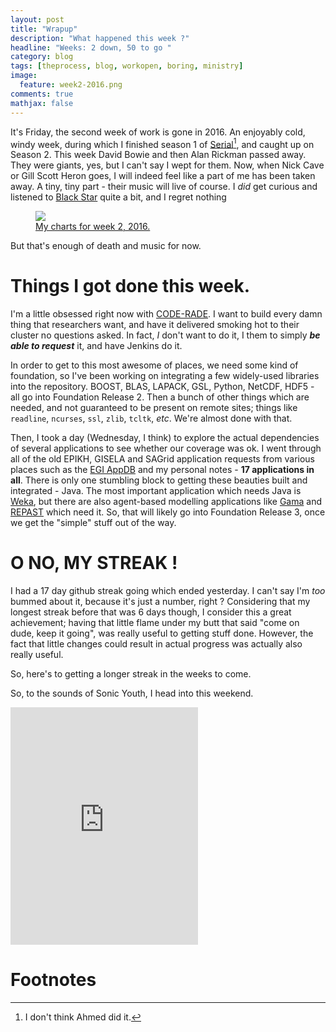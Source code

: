 ```yaml
---
layout: post
title: "Wrapup"
description: "What happened this week ?"
headline: "Weeks: 2 down, 50 to go "
category: blog
tags: [theprocess, blog, workopen, boring, ministry]
image:
  feature: week2-2016.png
comments: true
mathjax: false
---
```


It's Friday, the second week of work is gone in 2016. An enjoyably cold, windy week, during which I finished season 1 of [Serial](https://serialpodcast.org/)[^Ahmed], and caught up on Season 2. This week David Bowie and then Alan Rickman passed away. They were giants, yes, but I can't say I wept for them. Now, when Nick Cave or Gill Scott Heron goes, I will indeed feel like a part of me has been taken away. A tiny, tiny part - their music will live of course. I _did_ get curious and listened to [Black Star](http://www.last.fm/music/David+Bowie/Blackstar) quite a bit, and I regret nothing

<figure>
<img src="{{ site_url }}/images/lastfm-week-2-2016.png" />
<figcaption><a href="http://www.last.fm/user/brucellino/library/artists?date_preset=LAST_7_DAYS">My charts for week 2, 2016.</a>
</figcaption>
</figure>

But that's enough of death and music for now.

# Things I got done this week.

I'm a little obsessed right now with [CODE-RADE](http://ci.sagrid.ac.za). I want to build every damn thing that researchers want, and have it delivered smoking hot to their cluster no questions asked. In fact, _I_ don't want to do it, I them to simply ***be able to request*** it, and have Jenkins do it.

In order to get to this most awesome of places, we need some kind of foundation, so I've been working on integrating a few widely-used libraries into the repository. BOOST, BLAS, LAPACK, GSL, Python, NetCDF, HDF5 - all go into Foundation Release 2. Then a bunch of other things which are needed, and not guaranteed to be present on remote sites; things like `readline`, `ncurses`, `ssl`, `zlib`, `tcltk`, _etc_. We're almost done with that.

Then, I took a day (Wednesday, I think) to explore the actual dependencies of several applications to see whether our coverage was ok. I went through all of the old EPIKH, GISELA and SAGrid application requests from various places such as the [EGI AppDB](http://appdb.egi.eu/) and my personal notes -  **17 applications in all**. There is only one stumbling block to getting these beauties built and integrated - Java. The most important application which needs Java is [Weka](http://www.cs.waikato.ac.nz/ml/weka/), but there are also agent-based modelling applications like [Gama](https://github.com/gama-platform/gama/wiki) and [REPAST](http://repast.sourceforge.net/) which need it. So, that will likely go into Foundation Release 3, once we get the "simple" stuff out of the way.



# O NO, MY STREAK !

I had a 17 day github streak going which ended yesterday. I can't say I'm _too_ bummed about it, because it's just a number, right ? Considering that my longest streak before that was 6 days though, I consider this a great achievement; having that little flame under my butt that said "come on dude, keep it going", was really useful to getting stuff done. However, the fact that little changes could result in actual progress was actually also really useful.

So, here's to getting a longer streak in the weeks to come.

So, to the sounds of Sonic Youth, I head into this weekend.
<iframe src="https://embed.spotify.com/?uri=spotify:album:3vZQVeesxkzSRPtVLsrXKn" width="300" height="380" frameborder="0" allowtransparency="true"></iframe>

# Footnotes

[^Ahmed]: I don't think Ahmed did it.
